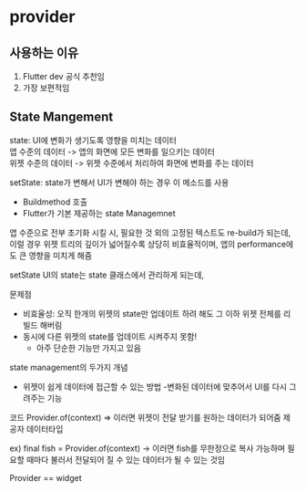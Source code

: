 # provider
   
## 사용하는 이유
   
1. Flutter dev 공식 추천임
2. 가장 보편적임

## State Mangement

state: UI에 변화가 생기도록 영향을 미치는 데이터   
앱 수준의 데이터 -> 앱의 화면에 모든 변화를 일으키는 데이터   
위젯 수준의 데이터 -> 위젯 수준에서 처리하여 화면에 변화를 주는 데이터

setState: state가 변해서 UI가 변해야 하는 경우 이 메소드를 사용
- Buildmethod 호출
- Flutter가 기본 제공하는 state Managemnet

앱 수준으로 전부 초기화 시킬 시, 필요한 것 외의
고정된 텍스트도 re-build가 되는데, 이럴 경우 위젯 트리의
깊이가 넓어질수록 상당히 비효율적이며, 앱의 performance에도 큰
영향을 미치게 해줌

setState UI의 state는 state 클래스에서 관리하게 되는데, 

문제점
- 비효율성: 오직 한개의 위젯의 state만 업데이트 하려 해도 그 이하 
위젯 전체를 리빌드 해버림
- 동시에 다른 위젯의 state를 업데이트 시켜주지 못함!
	- 아주 단순한 기능만 가지고 있음

state management의 두가지 개념
- 위젯이 쉽게 데이터에 접근할 수 있는 방법
-변화된 데이터에 맞추어서 UI를 다시 그려주는 기능

코드
Provider.of<Salmon>(context) => 이러면 위젯이 전달 받기를 원하는 데이터가 되어줌
제공자      데이터타입 

ex)
final fish = Provider.of<Salmon>(context)
-> 이러면 fish를 무한정으로 복사 가능하며 필요할 때마다 불러서
전달되어 질 수 있는 데이터가 될 수 있는 것임

Provider == widget 
